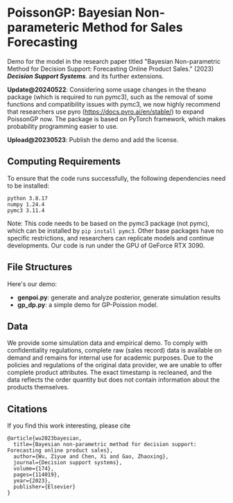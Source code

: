 # PoissonGP: Bayesian Non-parameteric Method for Sales Forecasting

Demo for the model in the research paper titled "Bayesian Non-parametric Method for Decision Support: Forecasting Online Product Sales." (2023) **_Decision Support Systems_**. and its further extensions.

**Update@20240522**: Considering some usage changes in the theano package (which is required to run pymc3), such as the removal of some functions and compatibility issues with pymc3, we now highly recommend that researchers use pyro (https://docs.pyro.ai/en/stable/) to expand PoissonGP now. The package is based on PyTorch framework, which makes probability programming easier to use.

**Upload@20230523**: Publish the demo and add the license.

## Computing Requirements

To ensure that the code runs successfully, the following dependencies need to be installed:

```
python 3.8.17
numpy 1.24.4
pymc3 3.11.4
```

Note: This code needs to be based on the pymc3 package (not pymc), which can be installed by `pip install pymc3`. Other base packages have no specific restrictions, and researchers can replicate models and continue developments. Our code is run under the GPU of GeForce RTX 3090. 


## File Structures

Here's our demo:

* **genpoi.py**: generate and analyze posterior, generate simulation results
* **gp_dp.py**: a simple demo for GP-Poission model.


## Data

We provide some simulation data and empirical demo. To comply with confidentiality regulations, complete raw (sales record) data is available on demand and remains for internal use for academic purposes. Due to the policies and regulations of the original data provider, we are unable to offer complete product attributes. The exact timestamp is recleaned, and the data reflects the order quantity but does not contain information about the products themselves.


## Citations

If you find this work interesting, please cite

```
@article{wu2023bayesian,
  title={Bayesian non-parametric method for decision support: Forecasting online product sales},
  author={Wu, Ziyue and Chen, Xi and Gao, Zhaoxing},
  journal={Decision support systems},
  volume={174},
  pages={114019},
  year={2023},
  publisher={Elsevier}
}
```